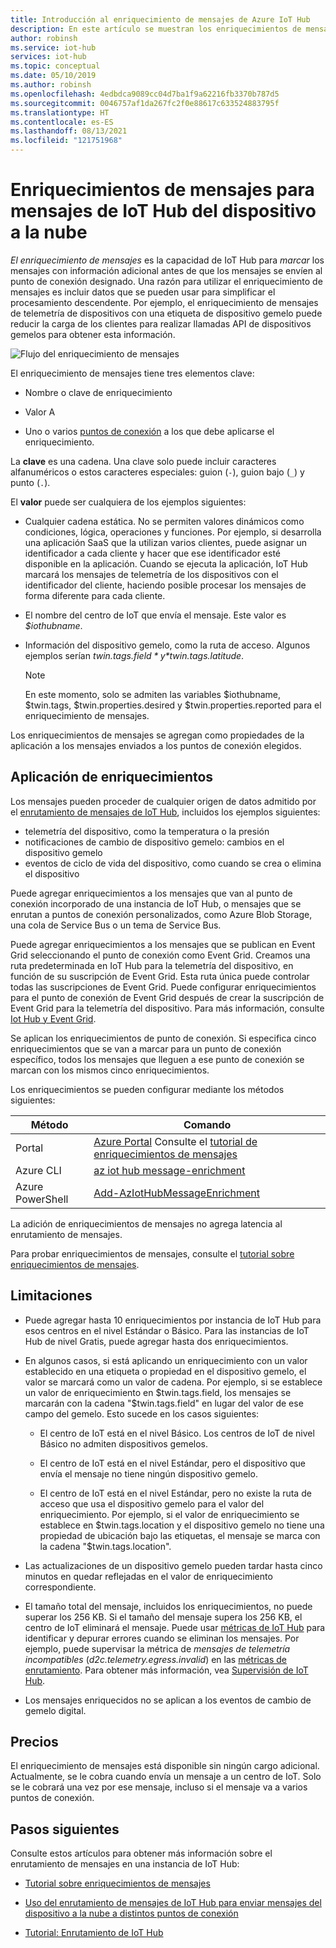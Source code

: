```yaml
---
title: Introducción al enriquecimiento de mensajes de Azure IoT Hub
description: En este artículo se muestran los enriquecimientos de mensajes, que proporcionan al centro de IoT la posibilidad de marcar los mensajes con información adicional antes de enviarlos al punto de conexión designado.
author: robinsh
ms.service: iot-hub
services: iot-hub
ms.topic: conceptual
ms.date: 05/10/2019
ms.author: robinsh
ms.openlocfilehash: 4edbdca9089cc04d7ba1f9a62216fb3370b787d5
ms.sourcegitcommit: 0046757af1da267fc2f0e88617c633524883795f
ms.translationtype: HT
ms.contentlocale: es-ES
ms.lasthandoff: 08/13/2021
ms.locfileid: "121751968"
---
```

# <a name="message-enrichments-for-device-to-cloud-iot-hub-messages"></a>Enriquecimientos de mensajes para mensajes de IoT Hub del dispositivo a la nube

*El enriquecimiento de mensajes* es la capacidad de IoT Hub para *marcar* los mensajes con información adicional antes de que los mensajes se envíen al punto de conexión designado. Una razón para utilizar el enriquecimiento de mensajes es incluir datos que se pueden usar para simplificar el procesamiento descendente. Por ejemplo, el enriquecimiento de mensajes de telemetría de dispositivos con una etiqueta de dispositivo gemelo puede reducir la carga de los clientes para realizar llamadas API de dispositivos gemelos para obtener esta información.

![Flujo del enriquecimiento de mensajes](./media/iot-hub-message-enrichments-overview/message-enrichments-flow.png)

El enriquecimiento de mensajes tiene tres elementos clave:

* Nombre o clave de enriquecimiento

* Valor A

* Uno o varios [puntos de conexión](iot-hub-devguide-endpoints.md) a los que debe aplicarse el enriquecimiento.

La **clave** es una cadena. Una clave solo puede incluir caracteres alfanuméricos o estos caracteres especiales: guion (`-`), guion bajo (`_`) y punto (`.`).

El **valor** puede ser cualquiera de los ejemplos siguientes:

* Cualquier cadena estática. No se permiten valores dinámicos como condiciones, lógica, operaciones y funciones. Por ejemplo, si desarrolla una aplicación SaaS que la utilizan varios clientes, puede asignar un identificador a cada cliente y hacer que ese identificador esté disponible en la aplicación. Cuando se ejecuta la aplicación, IoT Hub marcará los mensajes de telemetría de los dispositivos con el identificador del cliente, haciendo posible procesar los mensajes de forma diferente para cada cliente.

* El nombre del centro de IoT que envía el mensaje. Este valor es *$iothubname*.

* Información del dispositivo gemelo, como la ruta de acceso. Algunos ejemplos serían *$twin.tags.field* y *$twin.tags.latitude*.

   > [!NOTE]
   > En este momento, solo se admiten las variables $iothubname, $twin.tags, $twin.properties.desired y $twin.properties.reported para el enriquecimiento de mensajes.

Los enriquecimientos de mensajes se agregan como propiedades de la aplicación a los mensajes enviados a los puntos de conexión elegidos.  

## <a name="applying-enrichments"></a>Aplicación de enriquecimientos

Los mensajes pueden proceder de cualquier origen de datos admitido por el [enrutamiento de mensajes de IoT Hub](iot-hub-devguide-messages-d2c.md), incluidos los ejemplos siguientes:

* telemetría del dispositivo, como la temperatura o la presión
* notificaciones de cambio de dispositivo gemelo: cambios en el dispositivo gemelo
* eventos de ciclo de vida del dispositivo, como cuando se crea o elimina el dispositivo

Puede agregar enriquecimientos a los mensajes que van al punto de conexión incorporado de una instancia de IoT Hub, o mensajes que se enrutan a puntos de conexión personalizados, como Azure Blob Storage, una cola de Service Bus o un tema de Service Bus.

Puede agregar enriquecimientos a los mensajes que se publican en Event Grid seleccionando el punto de conexión como Event Grid. Creamos una ruta predeterminada en IoT Hub para la telemetría del dispositivo, en función de su suscripción de Event Grid. Esta ruta única puede controlar todas las suscripciones de Event Grid. Puede configurar enriquecimientos para el punto de conexión de Event Grid después de crear la suscripción de Event Grid para la telemetría del dispositivo. Para más información, consulte [Iot Hub y Event Grid](iot-hub-event-grid.md).

Se aplican los enriquecimientos de punto de conexión. Si especifica cinco enriquecimientos que se van a marcar para un punto de conexión específico, todos los mensajes que lleguen a ese punto de conexión se marcan con los mismos cinco enriquecimientos.

Los enriquecimientos se pueden configurar mediante los métodos siguientes:

| **Método** | **Comando** |
| ----- | -----| 
| Portal | [Azure Portal](https://portal.azure.com) Consulte el [tutorial de enriquecimientos de mensajes](tutorial-message-enrichments.md) | 
| Azure CLI   | [az iot hub message-enrichment](/cli/azure/iot/hub/message-enrichment) |
| Azure PowerShell | [Add-AzIotHubMessageEnrichment](/powershell/module/az.iothub/add-aziothubmessageenrichment) |

La adición de enriquecimientos de mensajes no agrega latencia al enrutamiento de mensajes.

Para probar enriquecimientos de mensajes, consulte el [tutorial sobre enriquecimientos de mensajes](tutorial-message-enrichments.md).

## <a name="limitations"></a>Limitaciones

* Puede agregar hasta 10 enriquecimientos por instancia de IoT Hub para esos centros en el nivel Estándar o Básico. Para las instancias de IoT Hub de nivel Gratis, puede agregar hasta dos enriquecimientos.

* En algunos casos, si está aplicando un enriquecimiento con un valor establecido en una etiqueta o propiedad en el dispositivo gemelo, el valor se marcará como un valor de cadena. Por ejemplo, si se establece un valor de enriquecimiento en $twin.tags.field, los mensajes se marcarán con la cadena "$twin.tags.field" en lugar del valor de ese campo del gemelo. Esto sucede en los casos siguientes:

   * El centro de IoT está en el nivel Básico. Los centros de IoT de nivel Básico no admiten dispositivos gemelos.

   * El centro de IoT está en el nivel Estándar, pero el dispositivo que envía el mensaje no tiene ningún dispositivo gemelo.

   * El centro de IoT está en el nivel Estándar, pero no existe la ruta de acceso que usa el dispositivo gemelo para el valor del enriquecimiento. Por ejemplo, si el valor de enriquecimiento se establece en $twin.tags.location y el dispositivo gemelo no tiene una propiedad de ubicación bajo las etiquetas, el mensaje se marca con la cadena "$twin.tags.location". 

* Las actualizaciones de un dispositivo gemelo pueden tardar hasta cinco minutos en quedar reflejadas en el valor de enriquecimiento correspondiente.

* El tamaño total del mensaje, incluidos los enriquecimientos, no puede superar los 256 KB. Si el tamaño del mensaje supera los 256 KB, el centro de IoT eliminará el mensaje. Puede usar [métricas de IoT Hub](monitor-iot-hub-reference.md#metrics) para identificar y depurar errores cuando se eliminan los mensajes. Por ejemplo, puede supervisar la métrica de *mensajes de telemetría incompatibles* (*d2c.telemetry.egress.invalid*) en las [métricas de enrutamiento](monitor-iot-hub-reference.md#routing-metrics). Para obtener más información, vea [Supervisión de IoT Hub](monitor-iot-hub.md).

* Los mensajes enriquecidos no se aplican a los eventos de cambio de gemelo digital.

## <a name="pricing"></a>Precios

El enriquecimiento de mensajes está disponible sin ningún cargo adicional. Actualmente, se le cobra cuando envía un mensaje a un centro de IoT. Solo se le cobrará una vez por ese mensaje, incluso si el mensaje va a varios puntos de conexión.

## <a name="next-steps"></a>Pasos siguientes

Consulte estos artículos para obtener más información sobre el enrutamiento de mensajes en una instancia de IoT Hub:

* [Tutorial sobre enriquecimientos de mensajes](tutorial-message-enrichments.md)

* [Uso del enrutamiento de mensajes de IoT Hub para enviar mensajes del dispositivo a la nube a distintos puntos de conexión](iot-hub-devguide-messages-d2c.md)

* [Tutorial: Enrutamiento de IoT Hub](tutorial-routing.md)

